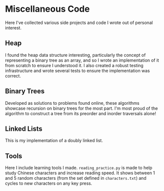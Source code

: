 # Miscellaneous Code

Here I've collected various side projects and code I wrote out of personal interest.

## Heap

I found the heap data structure interesting, particularly the concept of representing a binary tree as an array, and so I wrote an implementation of it from scratch to ensure I understood it. I also created a robust testing infrastructure and wrote several tests to ensure the implementation was correct.

## Binary Trees

Developed as solutions to problems found online, these algorithms showcase recursion on binary trees for the most part. I'm most proud of the algorithm to construct a tree from its preorder and inorder traversals alone!

## Linked Lists

This is my implementation of a doubly linked list.

## Tools

Here I include learning tools I made. `reading_practice.py` is made to help study Chinese characters and increase reading speed. It shows between 1 and 5 random characters (from the set defined in `characters.txt`) and cycles to new characters on any key press.